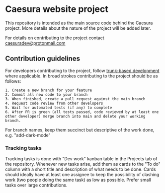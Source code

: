 # Caesura website project

This repository is intended as the main source code behind the Caesura project. More details about the nature of the project will be added later.

For details on contributing to the project contact [caesuradev@protonmail.com](caesuradev@protonmail.com)

## Contribution guidelines

For developers contributing to the project, follow [trunk-based development](https://www.atlassian.com/continuous-delivery/continuous-integration/trunk-based-development) where applicable. In broad strokes contributing to the project should be as follows:

    1. Create a new branch for your feature
    2. Commit all new code to your branch
    3. When finished, create a pull request against the main branch
    4. Request code review from other developers
    5. Wait for automated tests (if any) to complete
    6. After PR is green (all tests passed, code reviewed by at least one other developer) merge branch into main and delete your working branch.

For branch names, keep them succinct but descriptive of the work done, e.g. "add-dark-mode"

### Tracking tasks

Tracking tasks is done with "Dev work" kanban table in the Projects tab of the repository. Whenever new tasks arise, add them as cards to the "To do" column with a short title and description of what needs to be done. Cards should ideally have at least one assignee to keep the possibility of clashing work (two people doing the same task) as low as possible. Prefer small tasks over large contributions.

